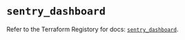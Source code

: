 # `sentry_dashboard`

Refer to the Terraform Registory for docs: [`sentry_dashboard`](https://registry.terraform.io/providers/jianyuan/sentry/0.12.3/docs/resources/dashboard).
